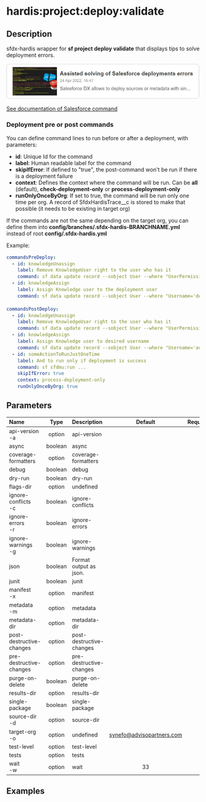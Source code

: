 <!-- This file has been generated with command 'sf hardis:doc:plugin:generate'. Please do not update it manually or it may be overwritten -->
# hardis:project:deploy:validate

## Description

sfdx-hardis wrapper for **sf project deploy validate** that displays tips to solve deployment errors.

[![Assisted solving of Salesforce deployments errors](https://github.com/hardisgroupcom/sfdx-hardis/raw/main/docs/assets/images/article-deployment-errors.jpg)](https://nicolas.vuillamy.fr/assisted-solving-of-salesforce-deployments-errors-47f3666a9ed0)

[See documentation of Salesforce command](https://developer.salesforce.com/docs/atlas.en-us.sfdx_cli_reference.meta/sfdx_cli_reference/cli_reference_project_commands_unified.htm#cli_reference_project_deploy_validate_unified)

### Deployment pre or post commands

You can define command lines to run before or after a deployment, with parameters:

- **id**: Unique Id for the command
- **label**: Human readable label for the command
- **skipIfError**: If defined to "true", the post-command won't be run if there is a deployment failure
- **context**: Defines the context where the command will be run. Can be **all** (default), **check-deployment-only** or **process-deployment-only**
- **runOnlyOnceByOrg**: If set to true, the command will be run only one time per org. A record of SfdxHardisTrace__c is stored to make that possible (it needs to be existing in target org)

If the commands are not the same depending on the target org, you can define them into **config/branches/.sfdx-hardis-BRANCHNAME.yml** instead of root **config/.sfdx-hardis.yml**

Example:

```yaml
commandsPreDeploy:
  - id: knowledgeUnassign
    label: Remove KnowledgeUser right to the user who has it
    command: sf data update record --sobject User --where "UserPermissionsKnowledgeUser='true'" --values "UserPermissionsKnowledgeUser='false'" --json
  - id: knowledgeAssign
    label: Assign Knowledge user to the deployment user
    command: sf data update record --sobject User --where "Username='deploy.github@myclient.com'" --values "UserPermissionsKnowledgeUser='true'" --json

commandsPostDeploy:
  - id: knowledgeUnassign
    label: Remove KnowledgeUser right to the user who has it
    command: sf data update record --sobject User --where "UserPermissionsKnowledgeUser='true'" --values "UserPermissionsKnowledgeUser='false'" --json
  - id: knowledgeAssign
    label: Assign Knowledge user to desired username
    command: sf data update record --sobject User --where "Username='admin-yser@myclient.com'" --values "UserPermissionsKnowledgeUser='true'" --json
  - id: someActionToRunJustOneTime
    label: And to run only if deployment is success
    command: sf sfdmu:run ...
    skipIfError: true
    context: process-deployment-only
    runOnlyOnceByOrg: true
```


## Parameters

| Name                     |  Type   | Description              |           Default           | Required | Options |
|:-------------------------|:-------:|:-------------------------|:---------------------------:|:--------:|:-------:|
| api-version<br/>-a       | option  | api-version              |                             |          |         |
| async                    | boolean | async                    |                             |          |         |
| coverage-formatters      | option  | coverage-formatters      |                             |          |         |
| debug                    | boolean | debug                    |                             |          |         |
| dry-run                  | boolean | dry-run                  |                             |          |         |
| flags-dir                | option  | undefined                |                             |          |         |
| ignore-conflicts<br/>-c  | boolean | ignore-conflicts         |                             |          |         |
| ignore-errors<br/>-r     | boolean | ignore-errors            |                             |          |         |
| ignore-warnings<br/>-g   | boolean | ignore-warnings          |                             |          |         |
| json                     | boolean | Format output as json.   |                             |          |         |
| junit                    | boolean | junit                    |                             |          |         |
| manifest<br/>-x          | option  | manifest                 |                             |          |         |
| metadata<br/>-m          | option  | metadata                 |                             |          |         |
| metadata-dir             | option  | metadata-dir             |                             |          |         |
| post-destructive-changes | option  | post-destructive-changes |                             |          |         |
| pre-destructive-changes  | option  | pre-destructive-changes  |                             |          |         |
| purge-on-delete          | boolean | purge-on-delete          |                             |          |         |
| results-dir              | option  | results-dir              |                             |          |         |
| single-package           | boolean | single-package           |                             |          |         |
| source-dir<br/>-d        | option  | source-dir               |                             |          |         |
| target-org<br/>-o        | option  | undefined                | <synefo@advisopartners.com> |          |         |
| test-level               | option  | test-level               |                             |          |         |
| tests                    | option  | tests                    |                             |          |         |
| wait<br/>-w              | option  | wait                     |             33              |          |         |

## Examples


